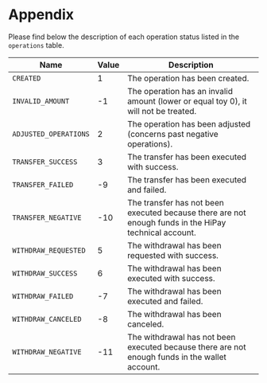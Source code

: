 # Appendix

Please find below the description of each operation status listed in the `operations` table.

| Name               | Value | Description                                    |
|--------------------|-------|------------------------------------------------|
| `CREATED`            | 1     | The operation has been created.               |
| `INVALID_AMOUNT`     | -1     | The operation has an invalid amount (lower or equal toy 0), it will not be treated.  |
| `ADJUSTED_OPERATIONS` | 2    | The operation has been adjusted (concerns past negative operations).  |
| `TRANSFER_SUCCESS`   | 3     | The transfer has been executed with success.  |
| `TRANSFER_FAILED`    | -9    | The transfer has been executed and failed.    |
| `TRANSFER_NEGATIVE`  | -10   | The transfer has not been executed because there are not enough funds in the HiPay technical account.  |
| `WITHDRAW_REQUESTED` | 5     | The withdrawal has been requested with success. |
| `WITHDRAW_SUCCESS`   | 6     | The withdrawal has been executed with success.  |
| `WITHDRAW_FAILED`    | -7    | The withdrawal has been executed and failed.   |
| `WITHDRAW_CANCELED`  | -8    | The withdrawal has been canceled.            |
| `WITHDRAW_NEGATIVE`  | -11   | The withdrawal has not been executed because there are not enough funds in the wallet account. |
